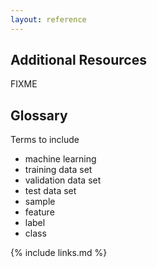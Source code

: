 ```yaml
---
layout: reference
---
```


## Additional Resources

FIXME


## Glossary

Terms to include
* machine learning
* training data set
* validation data set
* test data set
* sample
* feature
* label
* class


{% include links.md %}

